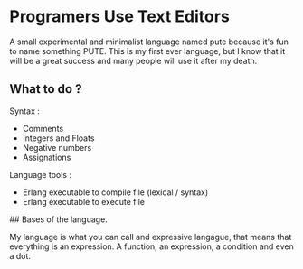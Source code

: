 # Programers Use Text Editors

A small experimental and minimalist language named pute because it's fun to name something PUTE. This is my first ever language, but I know that it will be a great success and many people will use it after my death.  

## What to do ?

Syntax :  
+ Comments
+ Integers and Floats
+ Negative numbers
+ Assignations

Language tools :  
+ Erlang executable to compile file (lexical / syntax)
+ Erlang executable to execute file

## Bases of the language.


My language is what you can call and expressive langague, that means that everything is an expression. A function, an expression, a condition and even a dot.
